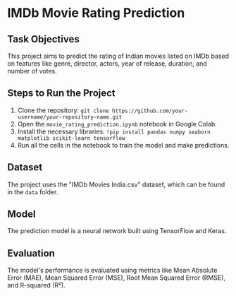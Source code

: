 # IMDb Movie Rating Prediction

## Task Objectives

This project aims to predict the rating of Indian movies listed on IMDb based on features like genre, director, actors, year of release, duration, and number of votes.

## Steps to Run the Project

1. Clone the repository: `git clone https://github.com/your-username/your-repository-name.git`
2. Open the `movie_rating_prediction.ipynb` notebook in Google Colab.
3. Install the necessary libraries: `!pip install pandas numpy seaborn matplotlib scikit-learn tensorflow`
4. Run all the cells in the notebook to train the model and make predictions.

## Dataset

The project uses the "IMDb Movies India.csv" dataset, which can be found in the `data` folder.

## Model

The prediction model is a neural network built using TensorFlow and Keras.

## Evaluation

The model's performance is evaluated using metrics like Mean Absolute Error (MAE), Mean Squared Error (MSE), Root Mean Squared Error (RMSE), and R-squared (R²).
